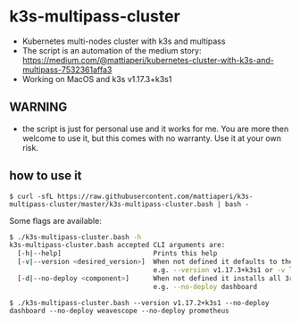 # k3s-multipass-cluster
- Kubernetes multi-nodes cluster with k3s and multipass
- The script is an automation of the medium story: https://medium.com/@mattiaperi/kubernetes-cluster-with-k3s-and-multipass-7532361affa3
- Working on MacOS and k3s v1.17.3+k3s1

## WARNING
- the script is just for personal use and it works for me. You are more then welcome to use it, but this comes with no warranty. Use it at your own risk.

## how to use it
`$ curl -sfL https://raw.githubusercontent.com/mattiaperi/k3s-multipass-cluster/master/k3s-multipass-cluster.bash | bash -`

Some flags are available:
```bash
$ ./k3s-multipass-cluster.bash -h
k3s-multipass-cluster.bash accepted CLI arguments are:
  [-h|--help]                       Prints this help
  [-v|--version <desired_version>]  When not defined it defaults to the latest tested version
                                    e.g. --version v1.17.3+k3s1 or -v latest
  [-d|--no-deploy <component>]      When not defined it installs all 3rd parts components
                                    e.g. --no-deploy dashboard
```

`$ ./k3s-multipass-cluster.bash --version v1.17.2+k3s1 --no-deploy dashboard --no-deploy weavescope --no-deploy prometheus`
